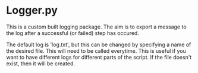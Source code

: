 # Logger.py

This is a custom built logging package. The aim is to export a message to the log after a successful (or failed) step has occured. 

The default log is 'log.txt', but this can be changed by specifying a name of the desired file. This will need to be called everytime. This is useful if you want to have different logs for different parts of the script. 
If the file doesn't exist, then it will be created. 